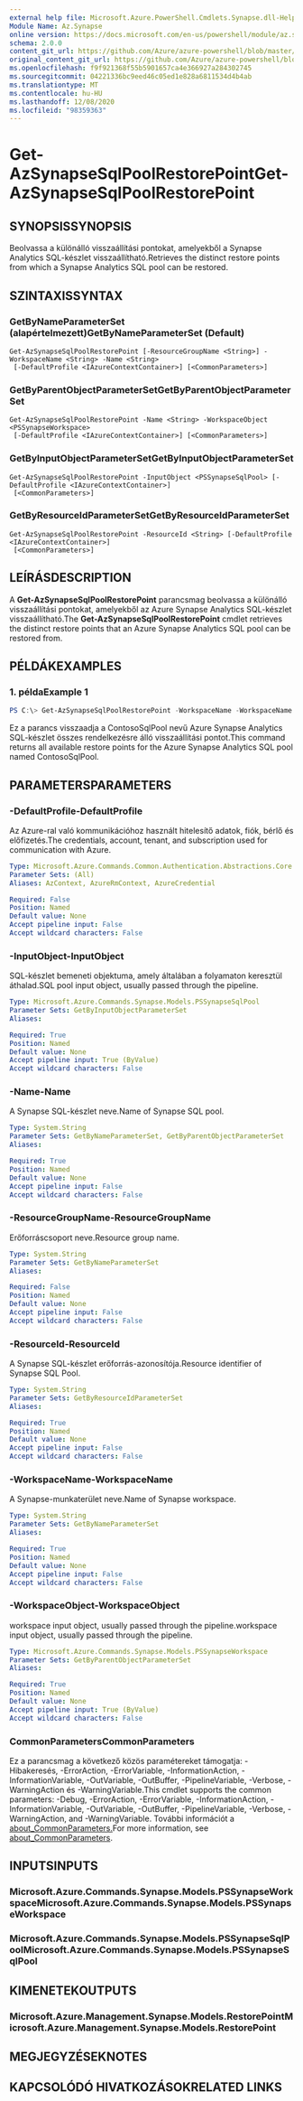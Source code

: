 ```yaml
---
external help file: Microsoft.Azure.PowerShell.Cmdlets.Synapse.dll-Help.xml
Module Name: Az.Synapse
online version: https://docs.microsoft.com/en-us/powershell/module/az.synapse/get-azsynapsesqlpoolrestorepoint
schema: 2.0.0
content_git_url: https://github.com/Azure/azure-powershell/blob/master/src/Synapse/Synapse/help/Get-AzSynapseSqlPoolRestorePoint.md
original_content_git_url: https://github.com/Azure/azure-powershell/blob/master/src/Synapse/Synapse/help/Get-AzSynapseSqlPoolRestorePoint.md
ms.openlocfilehash: f9f921368f55b5901657ca4e366927a284302745
ms.sourcegitcommit: 04221336bc9eed46c05ed1e828a6811534d4b4ab
ms.translationtype: MT
ms.contentlocale: hu-HU
ms.lasthandoff: 12/08/2020
ms.locfileid: "98359363"
---
```

# <span data-ttu-id="18502-101">Get-AzSynapseSqlPoolRestorePoint</span><span class="sxs-lookup"><span data-stu-id="18502-101">Get-AzSynapseSqlPoolRestorePoint</span></span>

## <span data-ttu-id="18502-102">SYNOPSIS</span><span class="sxs-lookup"><span data-stu-id="18502-102">SYNOPSIS</span></span>
<span data-ttu-id="18502-103">Beolvassa a különálló visszaállítási pontokat, amelyekből a Synapse Analytics SQL-készlet visszaállítható.</span><span class="sxs-lookup"><span data-stu-id="18502-103">Retrieves the distinct restore points from which a Synapse Analytics SQL pool can be restored.</span></span>

## <span data-ttu-id="18502-104">SZINTAXIS</span><span class="sxs-lookup"><span data-stu-id="18502-104">SYNTAX</span></span>

### <span data-ttu-id="18502-105">GetByNameParameterSet (alapértelmezett)</span><span class="sxs-lookup"><span data-stu-id="18502-105">GetByNameParameterSet (Default)</span></span>
```
Get-AzSynapseSqlPoolRestorePoint [-ResourceGroupName <String>] -WorkspaceName <String> -Name <String>
 [-DefaultProfile <IAzureContextContainer>] [<CommonParameters>]
```

### <span data-ttu-id="18502-106">GetByParentObjectParameterSet</span><span class="sxs-lookup"><span data-stu-id="18502-106">GetByParentObjectParameterSet</span></span>
```
Get-AzSynapseSqlPoolRestorePoint -Name <String> -WorkspaceObject <PSSynapseWorkspace>
 [-DefaultProfile <IAzureContextContainer>] [<CommonParameters>]
```

### <span data-ttu-id="18502-107">GetByInputObjectParameterSet</span><span class="sxs-lookup"><span data-stu-id="18502-107">GetByInputObjectParameterSet</span></span>
```
Get-AzSynapseSqlPoolRestorePoint -InputObject <PSSynapseSqlPool> [-DefaultProfile <IAzureContextContainer>]
 [<CommonParameters>]
```

### <span data-ttu-id="18502-108">GetByResourceIdParameterSet</span><span class="sxs-lookup"><span data-stu-id="18502-108">GetByResourceIdParameterSet</span></span>
```
Get-AzSynapseSqlPoolRestorePoint -ResourceId <String> [-DefaultProfile <IAzureContextContainer>]
 [<CommonParameters>]
```

## <span data-ttu-id="18502-109">LEÍRÁS</span><span class="sxs-lookup"><span data-stu-id="18502-109">DESCRIPTION</span></span>
<span data-ttu-id="18502-110">A **Get-AzSynapseSqlPoolRestorePoint** parancsmag beolvassa a különálló visszaállítási pontokat, amelyekből az Azure Synapse Analytics SQL-készlet visszaállítható.</span><span class="sxs-lookup"><span data-stu-id="18502-110">The **Get-AzSynapseSqlPoolRestorePoint** cmdlet retrieves the distinct restore points that an Azure Synapse Analytics SQL pool can be restored from.</span></span>

## <span data-ttu-id="18502-111">PÉLDÁK</span><span class="sxs-lookup"><span data-stu-id="18502-111">EXAMPLES</span></span>

### <span data-ttu-id="18502-112">1. példa</span><span class="sxs-lookup"><span data-stu-id="18502-112">Example 1</span></span>
```powershell
PS C:\> Get-AzSynapseSqlPoolRestorePoint -WorkspaceName -WorkspaceName ContosoWorkspace -Name ContosoSqlPool
```

<span data-ttu-id="18502-113">Ez a parancs visszaadja a ContosoSqlPool nevű Azure Synapse Analytics SQL-készlet összes rendelkezésre álló visszaállítási pontot.</span><span class="sxs-lookup"><span data-stu-id="18502-113">This command returns all available restore points for the Azure Synapse Analytics SQL pool named ContosoSqlPool.</span></span>

## <span data-ttu-id="18502-114">PARAMETERS</span><span class="sxs-lookup"><span data-stu-id="18502-114">PARAMETERS</span></span>

### <span data-ttu-id="18502-115">-DefaultProfile</span><span class="sxs-lookup"><span data-stu-id="18502-115">-DefaultProfile</span></span>
<span data-ttu-id="18502-116">Az Azure-ral való kommunikációhoz használt hitelesítő adatok, fiók, bérlő és előfizetés.</span><span class="sxs-lookup"><span data-stu-id="18502-116">The credentials, account, tenant, and subscription used for communication with Azure.</span></span>

```yaml
Type: Microsoft.Azure.Commands.Common.Authentication.Abstractions.Core.IAzureContextContainer
Parameter Sets: (All)
Aliases: AzContext, AzureRmContext, AzureCredential

Required: False
Position: Named
Default value: None
Accept pipeline input: False
Accept wildcard characters: False
```

### <span data-ttu-id="18502-117">-InputObject</span><span class="sxs-lookup"><span data-stu-id="18502-117">-InputObject</span></span>
<span data-ttu-id="18502-118">SQL-készlet bemeneti objektuma, amely általában a folyamaton keresztül áthalad.</span><span class="sxs-lookup"><span data-stu-id="18502-118">SQL pool input object, usually passed through the pipeline.</span></span>

```yaml
Type: Microsoft.Azure.Commands.Synapse.Models.PSSynapseSqlPool
Parameter Sets: GetByInputObjectParameterSet
Aliases:

Required: True
Position: Named
Default value: None
Accept pipeline input: True (ByValue)
Accept wildcard characters: False
```

### <span data-ttu-id="18502-119">-Name</span><span class="sxs-lookup"><span data-stu-id="18502-119">-Name</span></span>
<span data-ttu-id="18502-120">A Synapse SQL-készlet neve.</span><span class="sxs-lookup"><span data-stu-id="18502-120">Name of Synapse SQL pool.</span></span>

```yaml
Type: System.String
Parameter Sets: GetByNameParameterSet, GetByParentObjectParameterSet
Aliases:

Required: True
Position: Named
Default value: None
Accept pipeline input: False
Accept wildcard characters: False
```

### <span data-ttu-id="18502-121">-ResourceGroupName</span><span class="sxs-lookup"><span data-stu-id="18502-121">-ResourceGroupName</span></span>
<span data-ttu-id="18502-122">Erőforráscsoport neve.</span><span class="sxs-lookup"><span data-stu-id="18502-122">Resource group name.</span></span>

```yaml
Type: System.String
Parameter Sets: GetByNameParameterSet
Aliases:

Required: False
Position: Named
Default value: None
Accept pipeline input: False
Accept wildcard characters: False
```

### <span data-ttu-id="18502-123">-ResourceId</span><span class="sxs-lookup"><span data-stu-id="18502-123">-ResourceId</span></span>
<span data-ttu-id="18502-124">A Synapse SQL-készlet erőforrás-azonosítója.</span><span class="sxs-lookup"><span data-stu-id="18502-124">Resource identifier of Synapse SQL Pool.</span></span>

```yaml
Type: System.String
Parameter Sets: GetByResourceIdParameterSet
Aliases:

Required: True
Position: Named
Default value: None
Accept pipeline input: False
Accept wildcard characters: False
```

### <span data-ttu-id="18502-125">-WorkspaceName</span><span class="sxs-lookup"><span data-stu-id="18502-125">-WorkspaceName</span></span>
<span data-ttu-id="18502-126">A Synapse-munkaterület neve.</span><span class="sxs-lookup"><span data-stu-id="18502-126">Name of Synapse workspace.</span></span>

```yaml
Type: System.String
Parameter Sets: GetByNameParameterSet
Aliases:

Required: True
Position: Named
Default value: None
Accept pipeline input: False
Accept wildcard characters: False
```

### <span data-ttu-id="18502-127">-WorkspaceObject</span><span class="sxs-lookup"><span data-stu-id="18502-127">-WorkspaceObject</span></span>
<span data-ttu-id="18502-128">workspace input object, usually passed through the pipeline.</span><span class="sxs-lookup"><span data-stu-id="18502-128">workspace input object, usually passed through the pipeline.</span></span>

```yaml
Type: Microsoft.Azure.Commands.Synapse.Models.PSSynapseWorkspace
Parameter Sets: GetByParentObjectParameterSet
Aliases:

Required: True
Position: Named
Default value: None
Accept pipeline input: True (ByValue)
Accept wildcard characters: False
```

### <span data-ttu-id="18502-129">CommonParameters</span><span class="sxs-lookup"><span data-stu-id="18502-129">CommonParameters</span></span>
<span data-ttu-id="18502-130">Ez a parancsmag a következő közös paramétereket támogatja: -Hibakeresés, -ErrorAction, -ErrorVariable, -InformationAction, -InformationVariable, -OutVariable, -OutBuffer, -PipelineVariable, -Verbose, -WarningAction és -WarningVariable.</span><span class="sxs-lookup"><span data-stu-id="18502-130">This cmdlet supports the common parameters: -Debug, -ErrorAction, -ErrorVariable, -InformationAction, -InformationVariable, -OutVariable, -OutBuffer, -PipelineVariable, -Verbose, -WarningAction, and -WarningVariable.</span></span> <span data-ttu-id="18502-131">További információt a [about_CommonParameters.](http://go.microsoft.com/fwlink/?LinkID=113216)</span><span class="sxs-lookup"><span data-stu-id="18502-131">For more information, see [about_CommonParameters](http://go.microsoft.com/fwlink/?LinkID=113216).</span></span>

## <span data-ttu-id="18502-132">INPUTS</span><span class="sxs-lookup"><span data-stu-id="18502-132">INPUTS</span></span>

### <span data-ttu-id="18502-133">Microsoft.Azure.Commands.Synapse.Models.PSSynapseWorkspace</span><span class="sxs-lookup"><span data-stu-id="18502-133">Microsoft.Azure.Commands.Synapse.Models.PSSynapseWorkspace</span></span>

### <span data-ttu-id="18502-134">Microsoft.Azure.Commands.Synapse.Models.PSSynapseSqlPool</span><span class="sxs-lookup"><span data-stu-id="18502-134">Microsoft.Azure.Commands.Synapse.Models.PSSynapseSqlPool</span></span>

## <span data-ttu-id="18502-135">KIMENETEK</span><span class="sxs-lookup"><span data-stu-id="18502-135">OUTPUTS</span></span>

### <span data-ttu-id="18502-136">Microsoft.Azure.Management.Synapse.Models.RestorePoint</span><span class="sxs-lookup"><span data-stu-id="18502-136">Microsoft.Azure.Management.Synapse.Models.RestorePoint</span></span>

## <span data-ttu-id="18502-137">MEGJEGYZÉSEK</span><span class="sxs-lookup"><span data-stu-id="18502-137">NOTES</span></span>

## <span data-ttu-id="18502-138">KAPCSOLÓDÓ HIVATKOZÁSOK</span><span class="sxs-lookup"><span data-stu-id="18502-138">RELATED LINKS</span></span>
